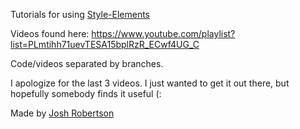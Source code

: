 Tutorials for using [Style-Elements](http://package.elm-lang.org/packages/mdgriffith/style-elements/latest)

Videos found here: https://www.youtube.com/playlist?list=PLmtihh71uevTESA15bplRzR_ECwf4UG_C

Code/videos separated by branches.

I apologize for the last 3 videos. I just wanted to get it out there, but hopefully somebody finds it useful (:

Made by [Josh Robertson](http://twitter.com/hossman333)
